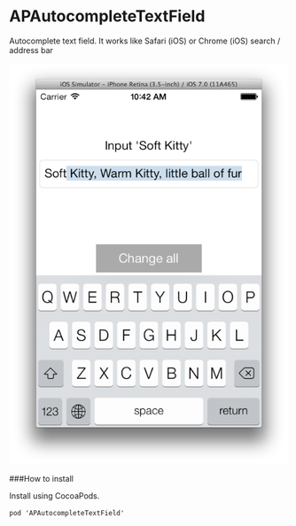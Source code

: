 APAutocompleteTextField
=======================

Autocomplete text field. It works like Safari (iOS) or Chrome (iOS) search / address bar  

![screenShot](https://github.com/Antol/APAutocompleteTextField/raw/master/Screen%20Shot.png)

###How to install

Install using CocoaPods.

    pod 'APAutocompleteTextField'
